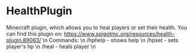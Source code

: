 # HealthPlugin
Minecraft plugin, which allows you to heal players or set their health. 
You can find this plugin on: https://www.spigotmc.org/resources/health-plugin.89063/ \n 
Commands: \n 
/hphelp - shows help \n 
/hpset <hp> <Player> - sets player's hp \n 
/heal <Player> - heals player \n 
